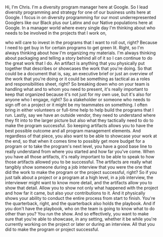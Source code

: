 Hi, I'm Chris. I'm a diversity program manager here at Google. So I lead diversity programming and strategy for one of our business units here at Google. I focus in on diversity programming for our most underrepresented Googlers like our Black plus our Latinx and our Native populations here at Google. In a manager world where every single day I'm thinking about who needs to be involved in the projects that I work on,

who will care to invest in the programs that I want to roll out, right? Because I need to get buy in for certain programs to get green lit. Right, so I'm always thinking about how I'm organizing my materials. I'm always thinking about packaging and telling a story behind all of it so I can continue to do the great work that I do. An artifact is anything that you physically put together that describes or showcases the work that you're doing. So that could be a document that is, say, an executive brief or just an overview of the work that you're doing or it could be something as tactical as a roles and responsibilities sheet, right? So breaking down who on your team is handling what and to whom you need to present, it's really important to keep that organized because it's not just for my own use, but it's also for anyone who I engage, right? So a stakeholder or someone who needs to sign off on a project or it might be my teammates on something. I often bring in either volunteers or full-time help to help build the programs that I run. Lastly, say we have an outside vendor, they need to understand where they fit into to the larger picture but also what they tactically need to do to make the program successful. So keeping artifacts allows you to have the best possible outcome and all program management elements. And regardless of that piece, you also want to be able to showcase your work at the end, so that when it comes time to possibly get more budget for a program or to take the program's next level, you have a good base line to really understand from where you started and how far you've come. When you have all those artifacts, it's really important to be able to speak to how those artifacts allowed you to be successful. The artifacts are really what tangibly show someone during a job interview that you were the one that did the work to make the program or the project successful, right? So if you just talk about a project or a program at a high level, in a job interview, the interviewer might want to know more detail, and the artifacts allow you to show that detail. Allow you to show not only what happened with the project and how far it came, but also your contributions to it. And it physically shows your ability to conduct the entire process from start to finish. You're the quarterback, right, and the quarterback also holds the playbook. And if you don't have the playbook, who on the team is going to know what to do other than you? You run the show. And so effectively, you want to make sure that you're able to showcase, in any setting, whether it be while you're currently working on the project or later or during an interview. All that you did to make the program or project successful.